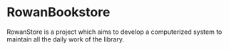 # RowanBookstore

RowanStore is a project which aims to develop a computerized system to maintain all the daily work of the library.
